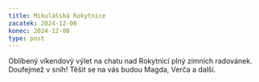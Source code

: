 ```yaml
---
title: Mikulášská Rokytnice
zacatek: 2024-12-06
konec: 2024-12-08
type: post
---
```

O﻿blíbený víkendový výlet na chatu nad Rokytnicí plný zimních radovánek. Doufejmež v sníh! Těšit se na vás budou Magda, Verča a další.